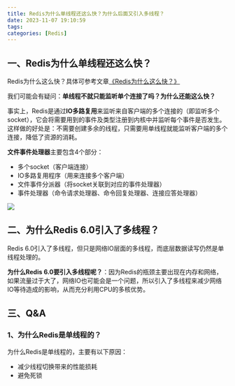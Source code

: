 ```yaml
---
title: Redis为什么单线程还这么快？为什么后面又引入多线程？
date: 2023-11-07 19:10:59
tags:
categories: [Redis]
---
```


## 一、Redis为什么单线程还这么快？
Redis为什么这么快？具体可参考文章[《Redis为什么这么快？》](https://garyleeeee.github.io/2023/08/23/redis-wei-shi-me-zhe-me-kuai/)

我们可能会有疑问：**单线程不就只能监听单个连接了吗？为什么还能这么快？**

事实上，Redis是通过**IO多路复用**来监听来自客户端的多个连接的（即监听多个socket），它会将需要用到的事件及类型注册到内核中并监听每个事件是否发生。这样做的好处是：不需要创建多余的线程，只需要用单线程就能监听客户端的多个连接，降低了资源的消耗。

**文件事件处理器**主要包含4个部分：
* 多个socket（客户端连接）
* IO多路复用程序（用来连接多个客户端）
* 文件事件分派器（将socket关联到对应的事件处理器）
* 事件处理器（命令请求处理器、命令回复处理器、连接应答处理器）

![](/images/redis/Redis线程模型.png)

## 二、为什么Redis 6.0引入了多线程？
Redis 6.0引入了多线程，但只是网络IO层面的多线程，而底层数据读写仍然是单线程处理的。

**为什么Redis 6.0要引入多线程呢？**：因为Redis的瓶颈主要出现在内存和网络，如果流量过于大了，网络IO也可能会是一个问题，所以引入了多线程来减少网络IO等待造成的影响，从而充分利用CPU的多核优势。

## 三、Q&A
### 1、为什么Redis是单线程的？
为什么Redis是单线程的，主要有以下原因：
* 减少线程切换带来的性能损耗
* 避免死锁


